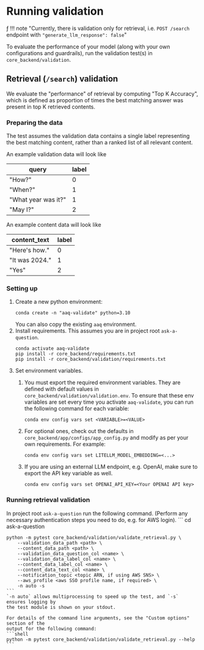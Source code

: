 # Running validation
ƒ
!!! note "Currently, there is validation only for retrieval, i.e. `POST /search`
endpoint with `"generate_llm_response": false`"

To evaluate the performance of your model (along with your own configurations and
guardrails), run the validation test(s) in `core_backend/validation`.

## Retrieval (`/search`) validation

We evaluate the "performance" of retrieval by computing "Top K Accuracy", which is
defined as proportion of times the best matching answer was present in top K retrieved contents.

### Preparing the data

The test assumes the validation data contains a single label representing the best
matching content, rather than a ranked list of all relevant content.

An example validation data will look like

|query|label|
|--|--|
|"How?"|0|
|"When?"|1|
|"What year was it?"|1|
|"May I?"|2|

An example content data will look like

|content_text|label|
|--|--|
|"Here's how."|0|
|"It was 2024."|1|
|"Yes"|2|


### Setting up

1. Create a new python environment:
    ```shell
    conda create -n "aaq-validate" python=3.10
    ```
    You can also copy the existing `aaq` environment.
2. Install requirements. This assumes you are in project root `ask-a-question`.
    ```shell
    conda activate aaq-validate
    pip install -r core_backend/requirements.txt
    pip install -r core_backend/validation/requirements.txt
    ```
3. Set environment variables.
    1. You must export the required environment variables. They are defined with default values in
        `core_backend/validation/validation.env`. To ensure that these env variables are
        set every time you activate `aaq-validate`, you can run the
        following command for each variable:
        ```
        conda env config vars set <VARIABLE>=<VALUE>
        ```

    2. For optional ones, check out the defaults in `core_backend/app/configs/app_config.py`
        and modify as per your own requirements. For example:
        ```
        conda env config vars set LITELLM_MODEL_EMBEDDING=<...>
        ```
    3. If you are using an external LLM endpoint, e.g. OpenAI, make sure to export the
        API key variable as well.
        ```
        conda env config vars set OPENAI_API_KEY=<Your OPENAI API key>
        ```

### Running retrieval validation

 In project root `ask-a-question` run the following command. (Perform any necessary
   authentication steps you need to do, e.g. for AWS login).
    ```
    cd ask-a-question

    python -m pytest core_backend/validation/validate_retrieval.py \
        --validation_data_path <path> \
        --content_data_path <path> \
        --validation_data_question_col <name> \
        --validation_data_label_col <name> \
        --content_data_label_col <name> \
        --content_data_text_col <name> \
        --notification_topic <topic ARN, if using AWS SNS> \
        --aws_profile <aws SSO profile name, if required> \
        -n auto -s
    ```
    `-n auto` allows multiprocessing to speed up the test, and `-s` ensures logging by
    the test module is shown on your stdout.

    For details of the command line arguments, see the "Custom options" section of the
    output for the following command:
    ```shell
    python -m pytest core_backend/validation/validate_retrieval.py --help
    ```
